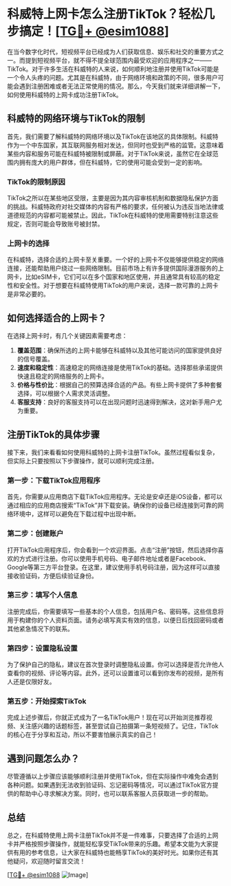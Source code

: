 # 科威特上网卡怎么注册TikTok？轻松几步搞定！[[TG💪+ @esim1088](https://t.me/s/esim1088)]

在当今数字化时代，短视频平台已经成为人们获取信息、娱乐和社交的重要方式之一。而提到短视频平台，就不得不提全球范围内最受欢迎的应用程序之一——TikTok。对于许多生活在科威特的人来说，如何顺利地注册并使用TikTok可能是一个令人头疼的问题。尤其是在科威特，由于网络环境和政策的不同，很多用户可能会遇到注册困难或者无法正常使用的情况。那么，今天我们就来详细讲解一下，如何使用科威特的上网卡成功注册TikTok。

## 科威特的网络环境与TikTok的限制

首先，我们需要了解科威特的网络环境以及TikTok在该地区的具体限制。科威特作为一个中东国家，其互联网服务相对发达，但同时也受到严格的监管。这意味着某些内容和服务可能在科威特被限制或屏蔽。对于TikTok来说，虽然它在全球范围内拥有庞大的用户群体，但在科威特，它的使用可能会受到一定的影响。

### TikTok的限制原因

TikTok之所以在某些地区受限，主要是因为其内容审核机制和数据隐私保护方面的挑战。科威特政府对社交媒体的内容有严格的要求，任何被认为违反当地法律或道德规范的内容都可能被禁止。因此，TikTok在科威特的使用需要特别注意这些规定，否则可能会导致账号被封禁。

### 上网卡的选择

在科威特，选择合适的上网卡至关重要。一个好的上网卡不仅能够提供稳定的网络连接，还能帮助用户绕过一些网络限制。目前市场上有许多提供国际漫游服务的上网卡，比如eSIM卡，它们可以在多个国家和地区使用，并且通常具有较高的稳定性和安全性。对于想要在科威特使用TikTok的用户来说，选择一款可靠的上网卡是非常必要的。

## 如何选择适合的上网卡？

在选择上网卡时，有几个关键因素需要考虑：

1. **覆盖范围**：确保所选的上网卡能够在科威特以及其他可能访问的国家提供良好的信号覆盖。
2. **速度和稳定性**：高速稳定的网络连接是使用TikTok的基础。选择那些承诺提供快速且稳定的网络服务的上网卡。
3. **价格与性价比**：根据自己的预算选择合适的产品。有些上网卡提供了多种套餐选择，可以根据个人需求灵活调整。
4. **客服支持**：良好的客服支持可以在出现问题时迅速得到解决，这对新手用户尤为重要。

## 注册TikTok的具体步骤

接下来，我们来看看如何使用科威特的上网卡注册TikTok。虽然过程看似复杂，但实际上只要按照以下步骤操作，就可以顺利完成注册。

### 第一步：下载TikTok应用程序

首先，你需要从应用商店下载TikTok应用程序。无论是安卓还是iOS设备，都可以通过相应的应用商店搜索“TikTok”并下载安装。确保你的设备已经连接到可靠的网络环境中，这样可以避免在下载过程中出现中断。

### 第二步：创建账户

打开TikTok应用程序后，你会看到一个欢迎界面。点击“注册”按钮，然后选择你喜欢的方式进行注册。你可以使用手机号码、电子邮件地址或者是Facebook、Google等第三方平台登录。在这里，建议使用手机号码注册，因为这样可以直接接收验证码，方便后续验证身份。

### 第三步：填写个人信息

注册完成后，你需要填写一些基本的个人信息，包括用户名、密码等。这些信息将用于构建你的个人资料页面。请务必填写真实有效的信息，以便日后找回密码或者其他紧急情况下的联系。

### 第四步：设置隐私设置

为了保护自己的隐私，建议在首次登录时调整隐私设置。你可以选择是否允许他人查看你的视频、评论等内容。此外，还可以设置谁可以看到你发布的视频，是所有人还是仅限好友。

### 第五步：开始探索TikTok

完成上述步骤后，你就正式成为了一名TikTok用户！现在可以开始浏览推荐视频、关注感兴趣的话题标签，甚至尝试自己拍摄第一条短视频了。记住，TikTok的核心在于分享和互动，所以不要害怕展示真实的自己！

## 遇到问题怎么办？

尽管遵循以上步骤应该能够顺利注册并使用TikTok，但在实际操作中难免会遇到各种问题。如果遇到无法收到验证码、忘记密码等情况，可以通过TikTok官方提供的帮助中心寻求解决方案。同时，也可以联系客服人员获取进一步的帮助。

## 总结

总之，在科威特使用上网卡注册TikTok并不是一件难事，只要选择了合适的上网卡并严格按照步骤操作，就能轻松享受TikTok带来的乐趣。希望本文能为大家提供有用的参考信息，让大家在科威特也能畅享TikTok的美好时光。如果你还有其他疑问，欢迎随时留言交流！

[[TG💪+ @esim1088](https://t.me/s/esim1088) ![Image](https://i.postimg.cc/4NQfJmqS/Snipaste-2025-05-13-00-14-12.png)]